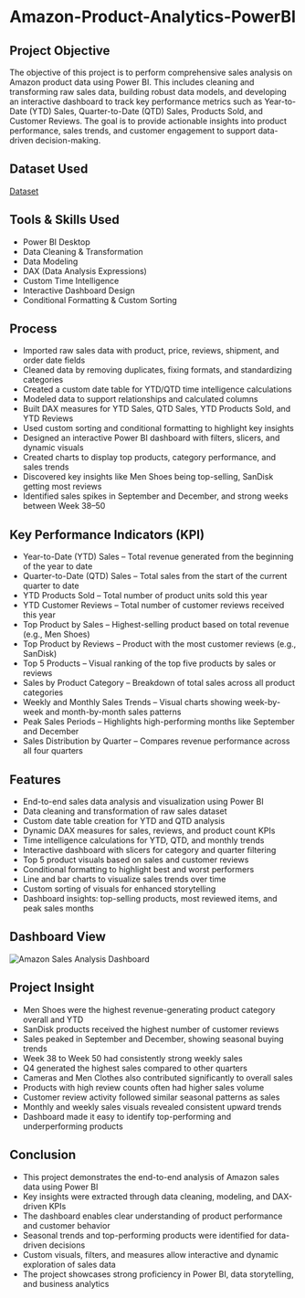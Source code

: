# Amazon-Product-Analytics-PowerBI
## Project Objective
The objective of this project is to perform comprehensive sales analysis on Amazon product data using Power BI. This includes cleaning and transforming raw sales data, building robust data models, and developing an interactive dashboard to track key performance metrics such as Year-to-Date (YTD) Sales, Quarter-to-Date (QTD) Sales, Products Sold, and Customer Reviews. The goal is to provide actionable insights into product performance, sales trends, and customer engagement to support data-driven decision-making.

## Dataset Used
<a href="https://github.com/shantijul4585/Amazon-Product-Analytics-PowerBI/blob/main/Amazon%20Sales%20Analysis.pbix">Dataset</a>

## Tools & Skills Used
- Power BI Desktop
- Data Cleaning & Transformation
- Data Modeling
- DAX (Data Analysis Expressions)
- Custom Time Intelligence
- Interactive Dashboard Design
- Conditional Formatting & Custom Sorting

## Process
- Imported raw sales data with product, price, reviews, shipment, and order date fields
- Cleaned data by removing duplicates, fixing formats, and standardizing categories
- Created a custom date table for YTD/QTD time intelligence calculations
- Modeled data to support relationships and calculated columns
- Built DAX measures for YTD Sales, QTD Sales, YTD Products Sold, and YTD Reviews
- Used custom sorting and conditional formatting to highlight key insights
- Designed an interactive Power BI dashboard with filters, slicers, and dynamic visuals
- Created charts to display top products, category performance, and sales trends
- Discovered key insights like Men Shoes being top-selling, SanDisk getting most reviews
- Identified sales spikes in September and December, and strong weeks between Week 38–50

## Key Performance Indicators (KPI)
- Year-to-Date (YTD) Sales – Total revenue generated from the beginning of the year to date
- Quarter-to-Date (QTD) Sales – Total sales from the start of the current quarter to date
- YTD Products Sold – Total number of product units sold this year
- YTD Customer Reviews – Total number of customer reviews received this year
- Top Product by Sales – Highest-selling product based on total revenue (e.g., Men Shoes)
- Top Product by Reviews – Product with the most customer reviews (e.g., SanDisk)
- Top 5 Products – Visual ranking of the top five products by sales or reviews
- Sales by Product Category – Breakdown of total sales across all product categories
- Weekly and Monthly Sales Trends – Visual charts showing week-by-week and month-by-month sales patterns
- Peak Sales Periods – Highlights high-performing months like September and December
- Sales Distribution by Quarter – Compares revenue performance across all four quarters

## Features
- End-to-end sales data analysis and visualization using Power BI
- Data cleaning and transformation of raw sales dataset
- Custom date table creation for YTD and QTD analysis
- Dynamic DAX measures for sales, reviews, and product count KPIs
- Time intelligence calculations for YTD, QTD, and monthly trends
- Interactive dashboard with slicers for category and quarter filtering
- Top 5 product visuals based on sales and customer reviews
- Conditional formatting to highlight best and worst performers
- Line and bar charts to visualize sales trends over time
- Custom sorting of visuals for enhanced storytelling
- Dashboard insights: top-selling products, most reviewed items, and peak sales months

## Dashboard View
![Amazon Sales Analysis Dashboard](https://github.com/user-attachments/assets/60b19e1b-01e3-44fd-af0b-527edf5bd912)

## Project Insight
- Men Shoes were the highest revenue-generating product category overall and YTD
- SanDisk products received the highest number of customer reviews
- Sales peaked in September and December, showing seasonal buying trends
- Week 38 to Week 50 had consistently strong weekly sales
- Q4 generated the highest sales compared to other quarters
- Cameras and Men Clothes also contributed significantly to overall sales
- Products with high review counts often had higher sales volume
- Customer review activity followed similar seasonal patterns as sales
- Monthly and weekly sales visuals revealed consistent upward trends
- Dashboard made it easy to identify top-performing and underperforming products

## Conclusion
- This project demonstrates the end-to-end analysis of Amazon sales data using Power BI
- Key insights were extracted through data cleaning, modeling, and DAX-driven KPIs
- The dashboard enables clear understanding of product performance and customer behavior
- Seasonal trends and top-performing products were identified for data-driven decisions
- Custom visuals, filters, and measures allow interactive and dynamic exploration of sales data
- The project showcases strong proficiency in Power BI, data storytelling, and business analytics


